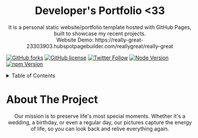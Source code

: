 <!-- PROJECT LOGO -->
<br />
<p align="center">
  <h1 align="center">Developer's Portfolio <33</h1>

  <p align="center">
    It is a personal static website/portfolio template hosted with GitHub Pages, built to showcase my recent projects.
    <br />
    <strong> </strong>
    Website Demo:
    https://really-great-23303903.hubspotpagebuilder.com/reallygreat/really-great
   
  
  </p>
</p>

[![GitHub forks](https://img.shields.io/github/forks/endmeza/portfolio?style=for-the-badge)](https://github.com/endmeza/portfolio/network)
[![GitHub license](https://img.shields.io/github/license/endmeza/portfolio?style=for-the-badge)](https://github.com/endmeza/portfolio/blob/master/LICENSE)
[![Twitter Follow](https://img.shields.io/twitter/follow/endmeza?color=ffcc66&logo=twitter&logoColor=ffffff&style=for-the-badge)](https://twitter.com/endmeza)
[![Node Version](https://img.shields.io/static/v1?label=Node&message=16.16.0&color=026e00&style=for-the-badge)](https://nodejs.org)
[![npm Version](https://img.shields.io/static/v1?label=npm&message=8.11.0&color=cb0000&style=for-the-badge)](https://nodejs.org)


<!-- TABLE OF CONTENTS -->
<details>
  <summary>Table of Contents</summary>
  <ol>
    <li>
      <a href="#about-the-project">About The Project</a>
    </li>
    <li>
      <a href="#getting-started">Getting Started</a>
      <ul>
        <li><a href="#prerequisites">Prerequisites</a></li>
        <li><a href="#setup">Setup</a></li>
      </ul>
    </li>
    <li><a href="#contributing">Contributing</a></li>
    <li><a href="#license">License</a></li>
  </ol>
</details>



<!-- ABOUT THE PROJECT -->
# About The Project
  <p align="center">
  Our mission is to preserve life's most special moments. 
  Whether it's a wedding, a birthday, or even a regular day, our pictures capture the energy of life,     
  so you can look back and relive everything again.







